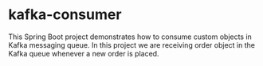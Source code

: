 # kafka-consumer
This Spring Boot project demonstrates how to consume custom objects in Kafka messaging queue. In this project we are receiving order object in the Kafka queue whenever a new order is placed.
